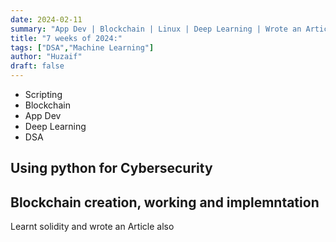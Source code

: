 ```yaml
---
date: 2024-02-11
summary: "App Dev | Blockchain | Linux | Deep Learning | Wrote an Article"
title: "7 weeks of 2024:"
tags: ["DSA","Machine Learning"]
author: "Huzaif"
draft: false
---
```

- Scripting
- Blockchain
- App Dev
- Deep Learning
- DSA

## Using python for Cybersecurity 

## Blockchain creation, working and implemntation
Learnt solidity and wrote an Article also



